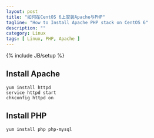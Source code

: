 ```yaml
---
layout: post
title: "如何在CentOS 6上安装Apache与PHP"
tagline: "How to Install Apache PHP stack on CentOS 6"
description: ""
category: Linux 
tags: [ Linux, PHP, Apache ]
---
```

{% include JB/setup %}

## Install Apache

	yum install httpd
	service httpd start
	chkconfig httpd on

## Install PHP

	yum install php php-mysql
